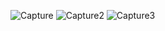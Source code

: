 ![Capture](https://user-images.githubusercontent.com/114738289/209765660-f23a28a4-9b77-44c5-ad04-6e5451a9a1ca.PNG)
![Capture2](https://user-images.githubusercontent.com/114738289/209765674-8425a22c-5768-4901-9030-f6cdd40105f1.PNG)
![Capture3](https://user-images.githubusercontent.com/114738289/209765690-b38f4fcc-114c-4df3-9ab0-85aa0ddfc097.PNG)
